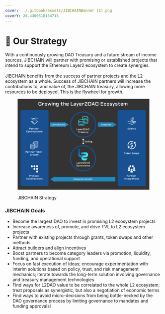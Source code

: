 ```yaml
---
cover: ../.gitbook/assets/JIBCHAINBanner (1).png
coverY: 28.4300518134715
---
```


# 🎯 Our Strategy

With a continuously growing DAO Treasury and a future stream of income sources, JIBCHAIN will partner with promising or established projects that intend to support the Ethereum Layer2 ecosystem to create synergies. \
\
JIBCHAIN benefits from the success of partner projects and the L2 ecosystem as a whole. Success of JIBCHAIN partners will increase the contributions to, and value of, the JIBCHAIN treasury, allowing more resources to be deployed. This is the flywheel for growth.&#x20;

<figure><img src="../.gitbook/assets/l2daostrat.png" alt=""><figcaption><p>JIBCHAIN Strategy</p></figcaption></figure>

### JIBCHAIN Goals

* Become the largest DAO to invest in promising L2 ecosystem projects
* Increase awareness of, promote, and drive TVL to L2 ecosystem projects
* Partner with existing projects through grants, token swaps and other methods
* Attract builders and align incentives
* Boost partners to become category leaders via promotion, liquidity, funding, and operational support
* Focus on fast execution of ideas; encourage experimentation with interim solutions based on policy, trust, and risk management mechanics; iterate towards the long-term solution involving governance and treasury management technologies
* Find ways for L2DAO value to be correlated to the whole L2 ecosystem; treat proposals as synergistic, but also a negotiation of economic terms
* Find ways to avoid micro-decisions from being bottle-necked by the DAO governance process by limiting governance to mandates and funding approvalsl

